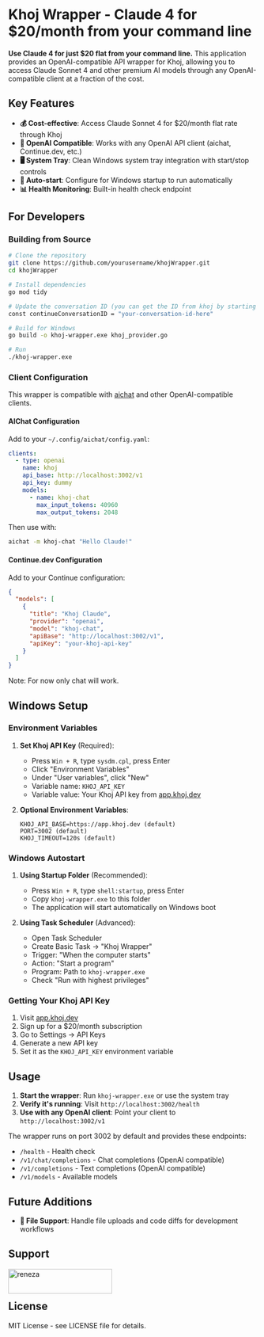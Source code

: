# Khoj Wrapper - Claude 4 for $20/month from your command line

**Use Claude 4 for just $20 flat from your command line.** This application provides an OpenAI-compatible API wrapper for Khoj, allowing you to access Claude Sonnet 4 and other premium AI models through any OpenAI-compatible client at a fraction of the cost.

## Key Features

- **💰 Cost-effective**: Access Claude Sonnet 4 for $20/month flat rate through Khoj
- **🔌 OpenAI Compatible**: Works with any OpenAI API client (aichat, Continue.dev, etc.)
- **🖥️ System Tray**: Clean Windows system tray integration with start/stop controls
- **🔄 Auto-start**: Configure for Windows startup to run automatically
- **📊 Health Monitoring**: Built-in health check endpoint

## For Developers

### Building from Source

```bash
# Clone the repository
git clone https://github.com/yourusername/khojWrapper.git
cd khojWrapper

# Install dependencies
go mod tidy

# Update the conversation ID (you can get the ID from khoj by starting a chat with any model of your choice)
const continueConversationID = "your-conversation-id-here"

# Build for Windows
go build -o khoj-wrapper.exe khoj_provider.go

# Run
./khoj-wrapper.exe
```

### Client Configuration

This wrapper is compatible with [aichat](https://github.com/sigoden/aichat) and other OpenAI-compatible clients.

#### AIChat Configuration

Add to your `~/.config/aichat/config.yaml`:

```yaml
clients:
  - type: openai
    name: khoj
    api_base: http://localhost:3002/v1
    api_key: dummy
    models:
      - name: khoj-chat
        max_input_tokens: 40960
        max_output_tokens: 2048
```

Then use with:
```bash
aichat -m khoj-chat "Hello Claude!"
```

#### Continue.dev Configuration

Add to your Continue configuration:

```json
{
  "models": [
    {
      "title": "Khoj Claude",
      "provider": "openai",
      "model": "khoj-chat",
      "apiBase": "http://localhost:3002/v1",
      "apiKey": "your-khoj-api-key"
    }
  ]
}
```

Note: For now only chat will work.

## Windows Setup

### Environment Variables

1. **Set Khoj API Key** (Required):
   - Press `Win + R`, type `sysdm.cpl`, press Enter
   - Click "Environment Variables"
   - Under "User variables", click "New"
   - Variable name: `KHOJ_API_KEY`
   - Variable value: Your Khoj API key from [app.khoj.dev](https://app.khoj.dev)

2. **Optional Environment Variables**:
   ```
   KHOJ_API_BASE=https://app.khoj.dev (default)
   PORT=3002 (default)
   KHOJ_TIMEOUT=120s (default)
   ```

### Windows Autostart

1. **Using Startup Folder** (Recommended):
   - Press `Win + R`, type `shell:startup`, press Enter
   - Copy `khoj-wrapper.exe` to this folder
   - The application will start automatically on Windows boot

2. **Using Task Scheduler** (Advanced):
   - Open Task Scheduler
   - Create Basic Task → "Khoj Wrapper"
   - Trigger: "When the computer starts"
   - Action: "Start a program"
   - Program: Path to `khoj-wrapper.exe`
   - Check "Run with highest privileges"

### Getting Your Khoj API Key

1. Visit [app.khoj.dev](https://app.khoj.dev)
2. Sign up for a $20/month subscription
3. Go to Settings → API Keys
4. Generate a new API key
5. Set it as the `KHOJ_API_KEY` environment variable

## Usage

1. **Start the wrapper**: Run `khoj-wrapper.exe` or use the system tray
2. **Verify it's running**: Visit `http://localhost:3002/health`
3. **Use with any OpenAI client**: Point your client to `http://localhost:3002/v1`

The wrapper runs on port 3002 by default and provides these endpoints:
- `/health` - Health check
- `/v1/chat/completions` - Chat completions (OpenAI compatible)
- `/v1/completions` - Text completions (OpenAI compatible)
- `/v1/models` - Available models

## Future Additions
- **📁 File Support**: Handle file uploads and code diffs for development workflows

## Support
<p><a href="https://www.buymeacoffee.com/reneza"> <img align="left" src="https://cdn.buymeacoffee.com/buttons/v2/default-yellow.png" height="50" width="210" alt="reneza" /></a></p><br><br>


## License

MIT License - see LICENSE file for details.
